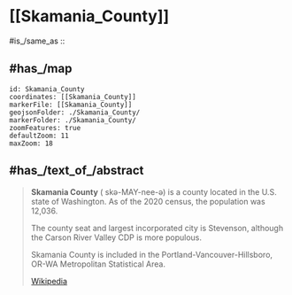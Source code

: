 
# [[Skamania_County]] 

#is_/same_as :: 

## #has_/map 

```leaflet
id: Skamania_County
coordinates: [[Skamania_County]] 
markerFile: [[Skamania_County]] 
geojsonFolder: ./Skamania_County/
markerFolder: ./Skamania_County/
zoomFeatures: true 
defaultZoom: 11 
maxZoom: 18
```

## #has_/text_of_/abstract 

> **Skamania County** ( skə-MAY-nee-ə) is a county located in the U.S. state of Washington. 
> As of the 2020 census, the population was 12,036. 
> 
> The county seat and largest incorporated city is Stevenson, 
> although the Carson River Valley CDP is more populous. 
> 
> Skamania County is included in the Portland-Vancouver-Hillsboro, 
> OR-WA Metropolitan Statistical Area.
>
> [Wikipedia](https://en.wikipedia.org/wiki/Skamania%20County,%20Washington) 




